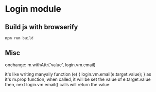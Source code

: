 # Login module

## Build js with browserify

    npm run build


## Misc

onchange: m.withAttr('value', login.vm.email)

it's like writing manyally function (e) { login.vm.email(e.target.value); }
as it's m.prop function, when called, it will be set the value of e.target.value
then, next login.vm.email() calls will return the value
